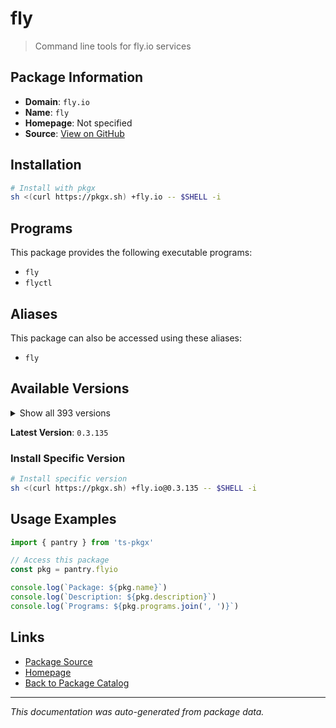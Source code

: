 # fly

> Command line tools for fly.io services

## Package Information

- **Domain**: `fly.io`
- **Name**: `fly`
- **Homepage**: Not specified
- **Source**: [View on GitHub](https://github.com/pkgxdev/pantry/tree/main/projects/fly.io/package.yml)

## Installation

```bash
# Install with pkgx
sh <(curl https://pkgx.sh) +fly.io -- $SHELL -i
```

## Programs

This package provides the following executable programs:

- `fly`
- `flyctl`

## Aliases

This package can also be accessed using these aliases:

- `fly`

## Available Versions

<details>
<summary>Show all 393 versions</summary>

- `0.3.135`, `0.3.134`, `0.3.132`, `0.3.131`, `0.3.130`
- `0.3.129`, `0.3.128`, `0.3.126`, `0.3.125`, `0.3.124`
- `0.3.123`, `0.3.122`, `0.3.121`, `0.3.120`, `0.3.119`
- `0.3.118`, `0.3.117`, `0.3.116`, `0.3.115`, `0.3.114`
- `0.3.113`, `0.3.112`, `0.3.110`, `0.3.108`, `0.3.107`
- `0.3.106`, `0.3.105`, `0.3.104`, `0.3.103`, `0.3.102`
- `0.3.101`, `0.3.99`, `0.3.98`, `0.3.97`, `0.3.96`
- `0.3.95`, `0.3.94`, `0.3.93`, `0.3.92`, `0.3.91`
- `0.3.90`, `0.3.89`, `0.3.87`, `0.3.86`, `0.3.85`
- `0.3.84`, `0.3.83`, `0.3.82`, `0.3.81`, `0.3.80`
- `0.3.79`, `0.3.78`, `0.3.77`, `0.3.75`, `0.3.74`
- `0.3.73`, `0.3.72`, `0.3.71`, `0.3.70`, `0.3.69`
- `0.3.68`, `0.3.67`, `0.3.66`, `0.3.65`, `0.3.64`
- `0.3.63`, `0.3.62`, `0.3.61`, `0.3.60`, `0.3.59`
- `0.3.58`, `0.3.57`, `0.3.56`, `0.3.55`, `0.3.54`
- `0.3.53`, `0.3.52`, `0.3.51`, `0.3.50`, `0.3.49`
- `0.3.48`, `0.3.47`, `0.3.46`, `0.3.45`, `0.3.44`
- `0.3.43`, `0.3.42`, `0.3.41`, `0.3.40`, `0.3.39`
- `0.3.38`, `0.3.37`, `0.3.36`, `0.3.35`, `0.3.34`
- `0.3.33`, `0.3.32`, `0.3.31`, `0.3.30`, `0.3.29`
- `0.3.28`, `0.3.27`, `0.3.25`, `0.3.24`, `0.3.23`
- `0.3.22`, `0.3.18`, `0.3.17`, `0.3.16`, `0.3.15`
- `0.3.14`, `0.3.13`, `0.3.12`, `0.3.11`, `0.3.10`
- `0.3.8`, `0.3.7`, `0.3.6`, `0.3.5`, `0.3.4`
- `0.3.2`, `0.3.1`, `0.3.0`, `0.2.127`, `0.2.126`
- `0.2.125`, `0.2.124`, `0.2.123`, `0.2.122`, `0.2.121`
- `0.2.120`, `0.2.119`, `0.2.118`, `0.2.117`, `0.2.116`
- `0.2.115`, `0.2.114`, `0.2.112`, `0.2.111`, `0.2.110`
- `0.2.109`, `0.2.108`, `0.2.107`, `0.2.106`, `0.2.104`
- `0.2.103`, `0.2.102`, `0.2.101`, `0.2.100`, `0.2.99`
- `0.2.98`, `0.2.97`, `0.2.96`, `0.2.95`, `0.2.94`
- `0.2.92`, `0.2.91`, `0.2.90`, `0.2.89`, `0.2.88`
- `0.2.87`, `0.2.86`, `0.2.85`, `0.2.84`, `0.2.80`
- `0.2.73`, `0.2.72`, `0.2.71`, `0.2.69`, `0.2.68`
- `0.2.67`, `0.2.66`, `0.2.65`, `0.2.64`, `0.2.63`
- `0.2.62`, `0.2.61`, `0.2.60`, `0.2.59`, `0.2.58`
- `0.2.57`, `0.2.56`, `0.2.55`, `0.2.54`, `0.2.53`
- `0.2.52`, `0.2.51`, `0.2.50`, `0.2.49`, `0.2.48`
- `0.2.47`, `0.2.46`, `0.2.45`, `0.2.44`, `0.2.43`
- `0.2.42`, `0.2.41`, `0.2.40`, `0.2.39`, `0.2.38`
- `0.2.37`, `0.2.36`, `0.2.35`, `0.2.34`, `0.2.33`
- `0.2.32`, `0.2.31`, `0.2.30`, `0.2.29`, `0.2.28`
- `0.2.27`, `0.2.26`, `0.2.25`, `0.2.24`, `0.2.23`
- `0.2.22`, `0.2.21`, `0.2.20`, `0.2.19`, `0.2.18`
- `0.2.17`, `0.2.16`, `0.2.15`, `0.2.14`, `0.2.13`
- `0.2.12`, `0.2.11`, `0.2.10`, `0.2.9`, `0.2.8`
- `0.2.7`, `0.2.6`, `0.2.5`, `0.2.4`, `0.2.3`
- `0.2.2`, `0.2.1`, `0.2.0`, `0.1.149`, `0.1.148`
- `0.1.147`, `0.1.146`, `0.1.145`, `0.1.144`, `0.1.143`
- `0.1.142`, `0.1.141`, `0.1.140`, `0.1.139`, `0.1.138`
- `0.1.137`, `0.1.136`, `0.1.135`, `0.1.134`, `0.1.133`
- `0.1.132`, `0.1.131`, `0.1.130`, `0.1.129`, `0.1.128`
- `0.1.127`, `0.1.126`, `0.1.125`, `0.1.124`, `0.1.123`
- `0.1.122`, `0.1.121`, `0.1.120`, `0.1.119`, `0.1.118`
- `0.1.117`, `0.1.115`, `0.1.114`, `0.1.112`, `0.1.111`
- `0.1.110`, `0.1.109`, `0.1.108`, `0.1.107`, `0.1.106`
- `0.1.104`, `0.1.103`, `0.1.102`, `0.1.101`, `0.1.100`
- `0.1.99`, `0.1.98`, `0.1.97`, `0.1.96`, `0.1.95`
- `0.1.94`, `0.1.93`, `0.1.92`, `0.1.91`, `0.1.90`
- `0.1.89`, `0.1.88`, `0.1.87`, `0.1.86`, `0.1.85`
- `0.1.84`, `0.1.83`, `0.1.82`, `0.1.81`, `0.1.80`
- `0.1.79`, `0.1.78`, `0.1.77`, `0.1.76`, `0.1.75`
- `0.1.71`, `0.1.70`, `0.1.69`, `0.1.68`, `0.1.67`
- `0.1.66`, `0.1.65`, `0.1.64`, `0.1.63`, `0.1.62`
- `0.1.61`, `0.1.60`, `0.1.59`, `0.1.58`, `0.1.57`
- `0.1.56`, `0.1.55`, `0.1.54`, `0.1.53`, `0.1.52`
- `0.1.51`, `0.1.50`, `0.1.49`, `0.1.48`, `0.1.47`
- `0.1.46`, `0.1.45`, `0.1.44`, `0.1.43`, `0.1.42`
- `0.1.41`, `0.1.40`, `0.1.39`, `0.1.38`, `0.1.37`
- `0.1.36`, `0.1.35`, `0.1.34`, `0.1.33`, `0.1.32`
- `0.1.31`, `0.1.30`, `0.1.29`, `0.1.28`, `0.1.27`
- `0.1.26`, `0.1.25`, `0.1.24`, `0.1.23`, `0.1.22`
- `0.1.21`, `0.1.20`, `0.1.19`, `0.1.18`, `0.1.17`
- `0.1.16`, `0.1.15`, `0.1.14`, `0.1.13`, `0.1.12`
- `0.1.11`, `0.1.10`, `0.1.9`, `0.1.8`, `0.1.7`
- `0.1.6`, `0.1.5`, `0.1.4`, `0.1.3`, `0.1.2`
- `0.1.1`, `0.1.0`, `0.0.559`, `0.0.558`, `0.0.557`
- `0.0.556`, `0.0.555`, `0.0.554`, `0.0.553`, `0.0.552`
- `0.0.551`, `0.0.550`, `0.0.548`

</details>

**Latest Version**: `0.3.135`

### Install Specific Version

```bash
# Install specific version
sh <(curl https://pkgx.sh) +fly.io@0.3.135 -- $SHELL -i
```

## Usage Examples

```typescript
import { pantry } from 'ts-pkgx'

// Access this package
const pkg = pantry.flyio

console.log(`Package: ${pkg.name}`)
console.log(`Description: ${pkg.description}`)
console.log(`Programs: ${pkg.programs.join(', ')}`)
```

## Links

- [Package Source](https://github.com/pkgxdev/pantry/tree/main/projects/fly.io/package.yml)
- [Homepage](#)
- [Back to Package Catalog](../package-catalog.md)

---

*This documentation was auto-generated from package data.*
